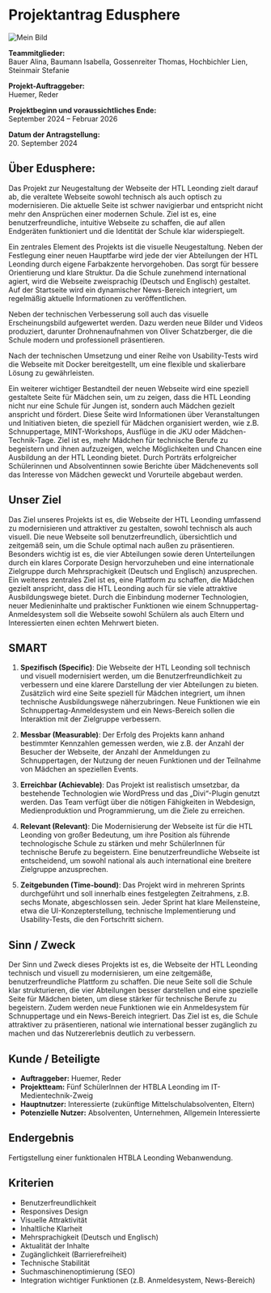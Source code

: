 # Projektantrag Edusphere 
![Mein Bild](https://www.htl-leonding.at/wp-content/uploads/2022/10/htllogo_2022_white_v2-1024x231.png)

**Teammitglieder:**  
Bauer Alina, Baumann Isabella, Gossenreiter Thomas, Hochbichler Lien, Steinmair Stefanie   

**Projekt-Auftraggeber:**  
Huemer, Reder  

**Projektbeginn und voraussichtliches Ende:**  
September 2024 – Februar 2026  

**Datum der Antragstellung:**  
20. September 2024  

## Über Edusphere:
Das Projekt zur Neugestaltung der Webseite der HTL Leonding zielt darauf ab, die veraltete Webseite sowohl technisch als auch optisch zu modernisieren. Die aktuelle Seite ist schwer navigierbar und entspricht nicht mehr den Ansprüchen einer modernen Schule. Ziel ist es, eine benutzerfreundliche, intuitive Webseite zu schaffen, die auf allen Endgeräten funktioniert und die Identität der Schule klar widerspiegelt. 

Ein zentrales Element des Projekts ist die visuelle Neugestaltung. Neben der Festlegung einer neuen Hauptfarbe wird jede der vier Abteilungen der HTL Leonding durch eigene Farbakzente hervorgehoben. Das sorgt für bessere Orientierung und klare Struktur. Da die Schule zunehmend international agiert, wird die Webseite zweisprachig (Deutsch und Englisch) gestaltet. Auf der Startseite wird ein dynamischer News-Bereich integriert, um regelmäßig aktuelle Informationen zu veröffentlichen. 

Neben der technischen Verbesserung soll auch das visuelle Erscheinungsbild aufgewertet werden. Dazu werden neue Bilder und Videos produziert, darunter Drohnenaufnahmen von Oliver Schatzberger, die die Schule modern und professionell präsentieren.

Nach der technischen Umsetzung und einer Reihe von Usability-Tests wird die Webseite mit Docker bereitgestellt, um eine flexible und skalierbare Lösung zu gewährleisten. 

Ein weiterer wichtiger Bestandteil der neuen Webseite wird eine speziell gestaltete Seite für Mädchen sein, um zu zeigen, dass die HTL Leonding nicht nur eine Schule für Jungen ist, sondern auch Mädchen gezielt anspricht und fördert. Diese Seite wird Informationen über Veranstaltungen und Initiativen bieten, die speziell für Mädchen organisiert werden, wie z.B. Schnuppertage, MINT-Workshops, Ausflüge in die JKU oder Mädchen-Technik-Tage. Ziel ist es, mehr Mädchen für technische Berufe zu begeistern und ihnen aufzuzeigen, welche Möglichkeiten und Chancen eine Ausbildung an der HTL Leonding bietet. Durch Porträts erfolgreicher Schülerinnen und Absolventinnen sowie Berichte über Mädchenevents soll das Interesse von Mädchen geweckt und Vorurteile abgebaut werden.

## Unser Ziel
Das Ziel unseres Projekts ist es, die Webseite der HTL Leonding umfassend zu modernisieren und attraktiver zu gestalten, sowohl technisch als auch visuell. Die neue Webseite soll benutzerfreundlich, übersichtlich und zeitgemäß sein, um die Schule optimal nach außen zu präsentieren. Besonders wichtig ist es, die vier Abteilungen sowie deren Unterteilungen durch ein klares Corporate Design hervorzuheben und eine internationale Zielgruppe durch Mehrsprachigkeit (Deutsch und Englisch) anzusprechen. Ein weiteres zentrales Ziel ist es, eine Plattform zu schaffen, die Mädchen gezielt anspricht, dass die HTL Leonding auch für sie viele attraktive Ausbildungswege bietet. Durch die Einbindung moderner Technologien, neuer Medieninhalte und praktischer Funktionen wie einem Schnuppertag-Anmeldesystem soll die Webseite sowohl Schülern als auch Eltern und Interessierten einen echten Mehrwert bieten.

## SMART
1. **Spezifisch (Specific)**: Die Webseite der HTL Leonding soll technisch und visuell modernisiert werden, um die Benutzerfreundlichkeit zu verbessern und eine klarere Darstellung der vier Abteilungen zu bieten. Zusätzlich wird eine Seite speziell für Mädchen integriert, um ihnen technische Ausbildungswege näherzubringen. Neue Funktionen wie ein Schnuppertag-Anmeldesystem und ein News-Bereich sollen die Interaktion mit der Zielgruppe verbessern.
   
2. **Messbar (Measurable)**: Der Erfolg des Projekts kann anhand bestimmter Kennzahlen gemessen werden, wie z.B. der Anzahl der Besucher der Webseite, der Anzahl der Anmeldungen zu Schnuppertagen, der Nutzung der neuen Funktionen und der Teilnahme von Mädchen an speziellen Events.
   
3. **Erreichbar (Achievable)**: Das Projekt ist realistisch umsetzbar, da bestehende Technologien wie WordPress und das „Divi“-Plugin genutzt werden. Das Team verfügt über die nötigen Fähigkeiten in Webdesign, Medienproduktion und Programmierung, um die Ziele zu erreichen.
   
4. **Relevant (Relevant)**: Die Modernisierung der Webseite ist für die HTL Leonding von großer Bedeutung, um ihre Position als führende technologische Schule zu stärken und mehr SchülerInnen für technische Berufe zu begeistern. Eine benutzerfreundliche Webseite ist entscheidend, um sowohl national als auch international eine breitere Zielgruppe anzusprechen.
   
5. **Zeitgebunden (Time-bound)**: Das Projekt wird in mehreren Sprints durchgeführt und soll innerhalb eines festgelegten Zeitrahmens, z.B. sechs Monate, abgeschlossen sein. Jeder Sprint hat klare Meilensteine, etwa die UI-Konzepterstellung, technische Implementierung und Usability-Tests, die den Fortschritt sichern.

## Sinn / Zweck
Der Sinn und Zweck dieses Projekts ist es, die Webseite der HTL Leonding technisch und visuell zu modernisieren, um eine zeitgemäße, benutzerfreundliche Plattform zu schaffen. Die neue Seite soll die Schule klar strukturieren, die vier Abteilungen besser darstellen und eine spezielle Seite für Mädchen bieten, um diese stärker für technische Berufe zu begeistern. Zudem werden neue Funktionen wie ein Anmeldesystem für Schnuppertage und ein News-Bereich integriert. Das Ziel ist es, die Schule attraktiver zu präsentieren, national wie international besser zugänglich zu machen und das Nutzererlebnis deutlich zu verbessern.

## Kunde / Beteiligte
- **Auftraggeber:** Huemer, Reder  
- **Projektteam:** Fünf SchülerInnen der HTBLA Leonding im IT-Medientechnik-Zweig  
- **Hauptnutzer:** Interessierte (zukünftige Mittelschulabsolventen, Eltern)  
- **Potenzielle Nutzer:** Absolventen, Unternehmen, Allgemein Interessierte  

## Endergebnis
Fertigstellung einer funktionalen HTBLA Leonding Webanwendung.

## Kriterien
- Benutzerfreundlichkeit
- Responsives Design
- Visuelle Attraktivität
- Inhaltliche Klarheit
- Mehrsprachigkeit (Deutsch und Englisch)
- Aktualität der Inhalte
- Zugänglichkeit (Barrierefreiheit)
- Technische Stabilität
- Suchmaschinenoptimierung (SEO)
- Integration wichtiger Funktionen (z.B. Anmeldesystem, News-Bereich)
